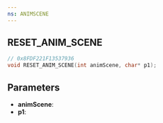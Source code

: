 ```yaml
---
ns: ANIMSCENE
---
```

## RESET_ANIM_SCENE

```c
// 0x8FDF221F13537936
void RESET_ANIM_SCENE(int animScene, char* p1);
```

## Parameters
* **animScene**:
* **p1**:
